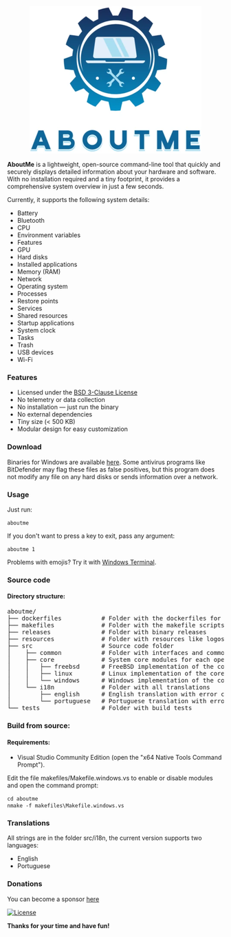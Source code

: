 <div align="center"><img src="resources/logo.webp" alt="AboutMe Logo"></div>

**AboutMe** is a lightweight, open-source command-line tool that quickly and securely displays detailed information about your hardware and software.
With no installation required and a tiny footprint, it provides a comprehensive system overview in just a few seconds.

Currently, it supports the following system details:

- Battery
- Bluetooth
- CPU
- Environment variables
- Features
- GPU
- Hard disks
- Installed applications
- Memory (RAM)
- Network
- Operating system
- Processes
- Restore points
- Services
- Shared resources
- Startup applications
- System clock
- Tasks
- Trash
- USB devices
- Wi-Fi

### Features

- Licensed under the [BSD 3-Clause License](https://opensource.org/licenses/BSD-3-Clause)
- No telemetry or data collection
- No installation — just run the binary
- No external dependencies
- Tiny size (< 500 KB)
- Modular design for easy customization

### Download

Binaries for Windows are available [here](https://github.com/mazoti/aboutme/tree/main/releases).
Some antivirus programs like BitDefender may flag these files as false positives, but this program 
does not modify any file on any hard disks or sends information over a network.

### Usage

Just run:

```
aboutme
```
If you don't want to press a key to exit, pass any argument:

```
aboutme 1
```
Problems with emojis? Try it with [Windows Terminal](https://github.com/microsoft/terminal).

### Source code

#### Directory structure:
<pre>
aboutme/
├── dockerfiles           # Folder with the dockerfiles for Linux 
├── makefiles             # Folder with the makefile scripts for each compiler and operating system
├── releases              # Folder with binary releases
├── resources             # Folder with resources like logos and icons
├── src                   # Source code folder
│    ├── common           # Folder with interfaces and common source code for all operating systems
│    ├── core             # System core modules for each operating system
│    │   ├── freebsd      # FreeBSD implementation of the core modules
│    │   ├── linux        # Linux implementation of the core modules
│    │   └── windows      # Windows implementation of the core modules
│    └── i18n             # Folder with all translations
│        ├── english      # English translation with error codes for all operating systems
│        └── portuguese   # Portuguese translation with error codes for all operating systems
└── tests                 # Folder with build tests
</pre>

### Build from source:

#### Requirements:
- Visual Studio Community Edition (open the "x64 Native Tools Command Prompt").

Edit the file makefiles/Makefile.windows.vs to enable or disable modules and open the command prompt:

```
cd aboutme
nmake -f makefiles\Makefile.windows.vs
```

### Translations
All strings are in the folder src/i18n, the current version supports two languages:

- English
- Portuguese

### Donations
You can become a sponsor [here](https://github.com/sponsors/mazoti)

[![License](https://img.shields.io/badge/License-BSD_3--Clause-blue.svg)](https://opensource.org/licenses/BSD-3-Clause)

**Thanks for your time and have fun!**
